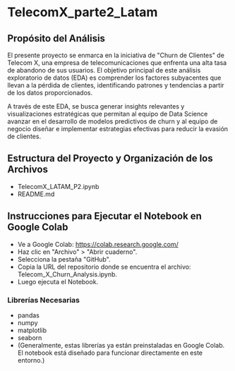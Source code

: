 <h1>TelecomX_parte2_Latam</h1>

<h2>Propósito del Análisis</h2>

<p>El presente proyecto se enmarca en la iniciativa de "Churn de Clientes" de Telecom X, una empresa de telecomunicaciones que enfrenta una alta tasa de abandono de sus usuarios. El objetivo principal de este análisis exploratorio de datos (EDA) es comprender los factores subyacentes que llevan a la pérdida de clientes, identificando patrones y tendencias a partir de los datos proporcionados.

A través de este EDA, se busca generar insights relevantes y visualizaciones estratégicas que permitan al equipo de Data Science avanzar en el desarrollo de modelos predictivos de churn y al equipo de negocio diseñar e implementar estrategias efectivas para reducir la evasión de clientes.</P>

<h2>Estructura del Proyecto y Organización de los Archivos</h2>

- TelecomX_LATAM_P2.ipynb
- README.md  

<h2>Instrucciones para Ejecutar el Notebook en Google Colab</h2>

- Ve a Google Colab: https://colab.research.google.com/
- Haz clic en "Archivo" > "Abrir cuaderno".
- Selecciona la pestaña "GitHub".
- Copia la URL del repositorio donde se encuentra el archivo: Telecom_X_Churn_Analysis.ipynb.
- Luego ejecuta el Notebook. 

<h3>Librerías Necesarias</h3>

- pandas
- numpy
- matplotlib
- seaborn
- (Generalmente, estas librerías ya están preinstaladas en Google Colab. El notebook está diseñado para funcionar directamente en este entorno.)
